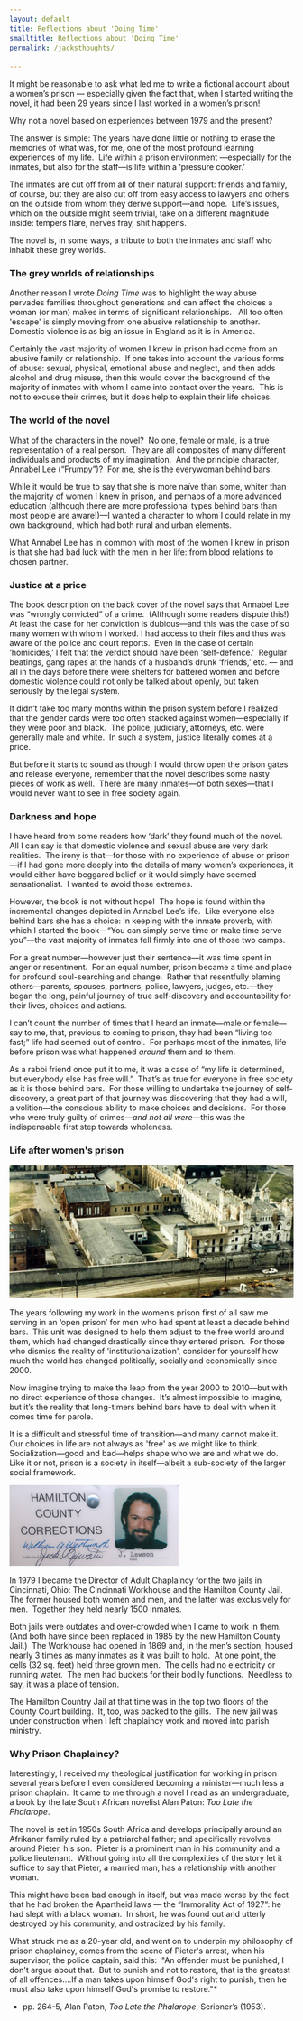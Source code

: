 ```yaml
---
layout: default
title: Reflections about 'Doing Time'
smalltitle: Reflections about 'Doing Time'
permalink: /jacksthoughts/

---
```


It might be reasonable to ask what led me to write a fictional account about a women’s prison — especially given the fact that, when I started writing the novel, it had been 29 years since I last worked in a women’s prison! 

Why not a novel based on experiences between 1979 and the present? 

The answer is simple: The years have done little or nothing to erase the memories of what was, for me, one of the most profound learning experiences of my life.  Life within a prison environment —especially for the inmates, but also for the staff—is life within a ‘pressure cooker.’ 

The inmates are cut off from all of their natural support: friends and family, of course, but they are also cut off from easy access to lawyers and others on the outside from whom they derive support—and hope.  Life’s issues, which on the outside might seem trivial, take on a different magnitude inside: tempers flare, nerves fray, shit happens. 

The novel is, in some ways, a tribute to both the inmates and staff who inhabit these grey worlds.

### The grey worlds of relationships

Another reason I wrote _Doing Time_ was to highlight the way abuse pervades families throughout generations and can affect the choices a woman (or man) makes in terms of significant relationships.   All too often 'escape' is simply moving from one abusive relationship to another.  Domestic violence is as big an issue in England as it is in America. 

Certainly the vast majority of women I knew in prison had come from an abusive family or relationship.  If one takes into account the various forms of abuse: sexual, physical, emotional abuse and neglect, and then adds alcohol and drug misuse, then this would cover the background of the majority of inmates with whom I came into contact over the years.  This is not to excuse their crimes, but it does help to explain their life choices.

### The world of the novel

What of the characters in the novel?  No one, female or male, is a true representation of a real person.  They are all composites of many different individuals and products of my imagination.  And the principle character, Annabel Lee (“Frumpy”)?  For me, she is the everywoman behind bars. 

While it would be true to say that she is more naïve than some, whiter than the majority of women I knew in prison, and perhaps of a more advanced education (although there are more professional types behind bars than most people are aware!)—I wanted a character to whom I could relate in my own background, which had both rural and urban elements. 

What Annabel Lee has in common with most of the women I knew in prison is that she had bad luck with the men in her life: from blood relations to chosen partner. 

### Justice at a price

The book description on the back cover of the novel says that Annabel Lee was “wrongly convicted” of a crime.  (Although some readers dispute this!)  At least the case for her conviction is dubious—and this was the case of so many women with whom I worked. I had access to their files and thus was aware of the police and court reports.  Even in the case of certain ‘homicides,’ I felt that the verdict should have been ‘self-defence.’  Regular beatings, gang rapes at the hands of a husband’s drunk ‘friends,’ etc. — and all in the days before there were shelters for battered women and before domestic violence could not only be talked about openly, but taken seriously by the legal system. 

It didn’t take too many months within the prison system before I realized that the gender cards were too often stacked against women—especially if they were poor and black.  The police, judiciary, attorneys, etc. were generally male and white.  In such a system, justice literally comes at a price. 

But before it starts to sound as though I would throw open the prison gates and release everyone, remember that the novel describes some nasty pieces of work as well.  There are many inmates—of both sexes—that I would never want to see in free society again.

### Darkness and hope

I have heard from some readers how ‘dark’ they found much of the novel.  All I can say is that domestic violence and sexual abuse are very dark realities.  The irony is that—for those with no experience of abuse or prison—if I had gone more deeply into the details of many women’s experiences, it would either have beggared belief or it would simply have seemed sensationalist.  I wanted to avoid those extremes.

However, the book is not without hope!  The hope is found within the incremental changes depicted in Annabel Lee’s life.  Like everyone else behind bars she has a choice: In keeping with the inmate proverb, with which I started the book—“You can simply serve time or make time serve you”—the vast majority of inmates fell firmly into one of those two camps. 

For a great number—however just their sentence—it was time spent in anger or resentment.  For an equal number, prison became a time and place for profound soul-searching and change.  Rather that resentfully blaming others—parents, spouses, partners, police, lawyers, judges, etc.—they began the long, painful journey of true self-discovery and accountability for their lives, choices and actions. 

I can’t count the number of times that I heard an inmate—male or female—say to me, that, previous to coming to prison, they had been “living too fast;” life had seemed out of control.  For perhaps most of the inmates, life before prison was what happened _around_ them and _to_ them. 

As a rabbi friend once put it to me, it was a case of “my life is determined, but everybody else has free will.”  That’s as true for everyone in free society as it is those behind bars.  For those willing to undertake the journey of self-discovery, a great part of that journey was discovering that they had a will, a volition—the conscious ability to make choices and decisions.  For those who were truly guilty of crimes—_and_ _not all were_—this was the indispensable first step towards wholeness.

### Life after women's prison

![Workhouse Chaplaincy](/images/workhouse.jpg)

The years following my work in the women’s prison first of all saw me serving in an ‘open prison’ for men who had spent at least a decade behind bars.  This unit was designed to help them adjust to the free world around them, which had changed drastically since they entered prison.  For those who dismiss the reality of 'institutionalization', consider for yourself how much the world has changed politically, socially and economically since 2000. 

Now imagine trying to make the leap from the year 2000 to 2010—but with no direct experience of those changes.  It’s almost impossible to imagine, but it’s the reality that long-timers behind bars have to deal with when it comes time for parole.

It is a difficult and stressful time of transition—and many cannot make it.  Our choices in life are not always as 'free' as we might like to think.  Socialization—good and bad—helps shape who we are and what we do.  Like it or not, prison is a society in itself—albeit a sub-society of the larger social framework.


![Prison Badge](/images/prisonbadge.jpg)

In 1979 I became the Director of Adult Chaplaincy for the two jails in Cincinnati, Ohio: The Cincinnati Workhouse and the Hamilton County Jail.  The former housed both women and men, and the latter was exclusively for men.  Together they held nearly 1500 inmates. 

Both jails were outdates and over-crowded when I came to work in them.  (And both have since been replaced in 1985 by the new Hamilton County Jail.)  The Workhouse had opened in 1869 and, in the men’s section, housed nearly 3 times as many inmates as it was built to hold.  At one point, the cells (32 sq. feet) held three grown men.  The cells had no electricity or running water.  The men had buckets for their bodily functions.  Needless to say, it was a place of tension. 

The Hamilton Country Jail at that time was in the top two floors of the County Court building.  It, too, was packed to the gills.  The new jail was under construction when I left chaplaincy work and moved into parish ministry.

### Why Prison Chaplaincy?

Interestingly, I received my theological justification for working in prison several years before I even considered becoming a minister—much less a prison chaplain.  It came to me through a novel I read as an undergraduate, a book by the late South African novelist Alan Paton: _Too Late the Phalarope_. 

The novel is set in 1950s South Africa and develops principally around an Afrikaner family ruled by a patriarchal father; and specifically revolves around Pieter, his son.  Pieter is a prominent man in his community and a police lieutenant.  Without going into all the complexities of the story let it suffice to say that Pieter, a married man, has a relationship with another woman. 

This might have been bad enough in itself, but was made worse by the fact that he had broken the Apartheid laws — the “Immorality Act of 1927”: he had slept with a black woman.  In short, he was found out and utterly destroyed by his community, and ostracized by his family. 

What struck me as a 20-year old, and went on to underpin my philosophy of prison chaplaincy, comes from the scene of Pieter's arrest, when his supervisor, the police captain, said this:  "An offender must be punished, I don't argue about that.  But to punish and not to restore, that is the greatest of all offences....If a man takes upon himself God's right to punish, then he must also take upon himself God's promise to restore."* 

* pp. 264-5, Alan Paton, _Too Late the Phalarope_, Scribner’s (1953).